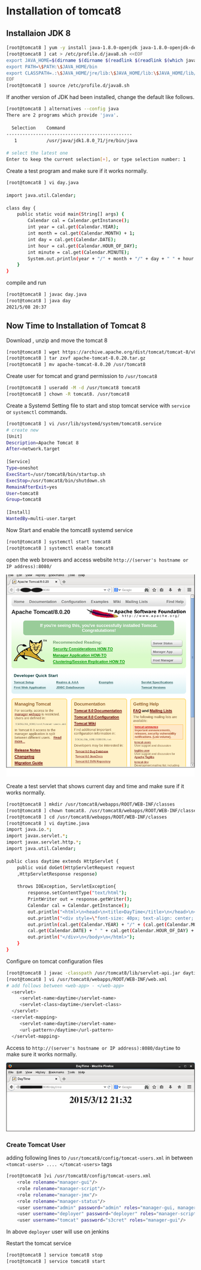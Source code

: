 
# Installation of tomcat8
## Installaion JDK 8
~~~sh
[root@tomcat8 ] yum -y install java-1.8.0-openjdk java-1.8.0-openjdk-devel
[root@tomcat8 ] cat > /etc/profile.d/java8.sh <<EOF
export JAVA_HOME=$(dirname $(dirname $(readlink $(readlink $(which javac)))))
export PATH=\$PATH:\$JAVA_HOME/bin
export CLASSPATH=.:\$JAVA_HOME/jre/lib:\$JAVA_HOME/lib:\$JAVA_HOME/lib/tools.jar
EOF
[root@tomcat8 ] source /etc/profile.d/java8.sh
~~~
If another version of JDK had been installed, change the default like follows.
~~~sh
[root@tomcat8 ] alternatives --config java
There are 2 programs which provide 'java'.

  Selection    Command
-----------------------------------------------
   1           /usr/java/jdk1.8.0_71/jre/bin/java

# select the latest one
Enter to keep the current selection[+], or type selection number: 1
~~~
Create a test program and make sure if it works normally.
~~~sh
[root@tomcat8 ] vi day.java

import java.util.Calendar;

class day {
    public static void main(String[] args) {
        Calendar cal = Calendar.getInstance();
        int year = cal.get(Calendar.YEAR);
        int month = cal.get(Calendar.MONTH) + 1;
        int day = cal.get(Calendar.DATE);
        int hour = cal.get(Calendar.HOUR_OF_DAY);
        int minute = cal.get(Calendar.MINUTE);
        System.out.println(year + "/" + month + "/" + day + " " + hour + ":" + minute);
    }
}
~~~
compile and run
~~~sh
[root@tomcat8 ] javac day.java
[root@tomcat8 ] java day
2021/5/08 20:37
~~~
## Now Time to Installation of Tomcat 8
Download , unzip and move the tomcat 8
~~~sh
[root@tomcat8 ] wget https://archive.apache.org/dist/tomcat/tomcat-8/v8.0.20/bin/apache-tomcat-8.0.20.tar.gz
[root@tomcat8 ] tar zxvf apache-tomcat-8.0.20.tar.gz
[root@tomcat8 ] mv apache-tomcat-8.0.20 /usr/tomcat8
~~~
Create user for tomcat and grand permission to `/usr/tomcat8`
~~~sh
[root@tomcat8 ] useradd -M -d /usr/tomcat8 tomcat8
[root@tomcat8 ] chown -R tomcat8. /usr/tomcat8
~~~
Create a Systemd Setting file to start and stop tomcat service with `service` or `systemctl` commands.
~~~sh
[root@tomcat8 ] vi /usr/lib/systemd/system/tomcat8.service
# create new
[Unit]
Description=Apache Tomcat 8
After=network.target

[Service]
Type=oneshot
ExecStart=/usr/tomcat8/bin/startup.sh
ExecStop=/usr/tomcat8/bin/shutdown.sh
RemainAfterExit=yes
User=tomcat8
Group=tomcat8

[Install]
WantedBy=multi-user.target
~~~
Now Start and enable the tomcat8 systemd service
~~~sh
[root@tomcat8 ] systemctl start tomcat8
[root@tomcat8 ] systemctl enable tomcat8
~~~
open the web browers and access website ``http://(server's hostname or IP address):8080/``

![](img/tomcat8.png)

Create a test servlet that shows current day and time and make sure if it works normally.
~~~sh
[root@tomcat8 ] mkdir /usr/tomcat8/webapps/ROOT/WEB-INF/classes
[root@tomcat8 ] chown tomcat8. /usr/tomcat8/webapps/ROOT/WEB-INF/classes
[root@tomcat8 ] cd /usr/tomcat8/webapps/ROOT/WEB-INF/classes
[root@tomcat8 ] vi daytime.java
import java.io.*;
import javax.servlet.*;
import javax.servlet.http.*;
import java.util.Calendar;

public class daytime extends HttpServlet {
    public void doGet(HttpServletRequest request
    ,HttpServletResponse response)

    throws IOException, ServletException{
        response.setContentType("text/html");
        PrintWriter out = response.getWriter();
        Calendar cal = Calendar.getInstance();
        out.println("<html>\n<head>\n<title>DayTime</title>\n</head>\n<body>");
        out.println("<div style=\"font-size: 40px; text-align: center; font-weight: bold\">");
        out.println(cal.get(Calendar.YEAR) + "/" + (cal.get(Calendar.MONTH) + 1) + "/" +
        cal.get(Calendar.DATE) + " " + cal.get(Calendar.HOUR_OF_DAY) + ":" + cal.get(Calendar.MINUTE));
        out.println("</div>\n</body>\n</html>");
    }
}
~~~
Configure on tomcat configuration files
~~~sh
[root@tomcat8 ] javac -classpath /usr/tomcat8/lib/servlet-api.jar daytime.java
[root@tomcat8 ] vi /usr/tomcat8/webapps/ROOT/WEB-INF/web.xml
# add follows between <web-app> - </web-app>
  <servlet>
     <servlet-name>daytime</servlet-name>
     <servlet-class>daytime</servlet-class>
  </servlet>
  <servlet-mapping>
     <servlet-name>daytime</servlet-name>
     <url-pattern>/daytime</url-pattern>
  </servlet-mapping>
~~~
Access to ``http://(server's hostname or IP address):8080/daytime`` to make sure it works normally.

![](img/tomcat8-day.png)
### Create Tomcat User
adding following lines to ``/usr/tomcat8/config/tomcat-users.xml`` in between ``<tomcat-users> .... </tomcat-users>`` tags
~~~sh
[root@tomcat8 ]vi /usr/tomcat8/config/tomcat-users.xml
	<role rolename="manager-gui"/>
	<role rolename="manager-script"/>
	<role rolename="manager-jmx"/>
	<role rolename="manager-status"/>
	<user username="admin" password="admin" roles="manager-gui, manager-script, manager-jmx, manager-status"/>
	<user username="deployer" password="deployer" roles="manager-script"/>
	<user username="tomcat" password="s3cret" roles="manager-gui"/>
~~~
In above `deployer` user will use on jenkins

Restart the tomcat service
~~~sh
[root@tomcat8 ] service tomcat8 stop
[root@tomcat8 ] service tomcat8 start
~~~

